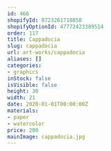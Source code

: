 ```yaml
---
id: 466
shopifyId: 8723261718858
shopifyOptionId: 47772423389514
order: 117
title: Cappadocia
slug: cappadocia
url: art-works/cappadocia
aliases: []
categories:
- graphics
inStock: false
isVisible: false
height: 30
width: 21
date: 2020-01-01T00:00:00Z
materials:
- paper
- watercolor
price: 200
mainImage: cappadocia.jpg
---
```

